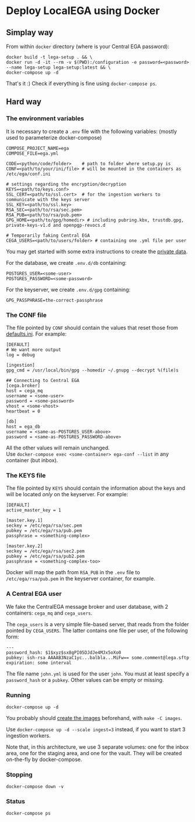 # Deploy LocalEGA using Docker

## Simplay way

From within `docker` directory (where <password> is your Central EGA password):

```
docker build -t lega-setup . && \
docker run -d -it --rm -v $(PWD):/configuration -e password=<password> --name lega-setup lega-setup:latest && \
docker-compose up -d
```

That's it :) Check if everything is fine using `docker-compose ps`.

## Hard way

### The environment variables

It is necessary to create a `.env` file with the following variables:
(mostly used to parameterize docker-compose)

```
COMPOSE_PROJECT_NAME=ega
COMPOSE_FILE=ega.yml

CODE=<python/code/folder>    # path to folder where setup.py is
CONF=<path/to/your/ini/file> # will be mounted in the containers as /etc/ega/conf.ini

# settings regarding the encryption/decryption
KEYS=<path/to/keys.conf>
SSL_CERT=<path/to/ssl.cert>  # for the ingestion workers to communicate with the keys server
SSL_KEY=<path/to/ssl.key>
RSA_SEC=<path/to/rsa/sec.pem>
RSA_PUB=<path/to/rsa/pub.pem>
GPG_HOME=<path/to/gpg/homedir> # including pubring.kbx, trustdb.gpg, private-keys-v1.d and openpgp-revocs.d

# Temporarily faking Central EGA
CEGA_USERS=<path/to/users/folder> # containing one .yml file per user
```

You may get started with some extra instructions to create
the [private data](stubbing/private.md).

For the database, we create `.env.d/db` containing:

```
POSTGRES_USER=<some-user>
POSTGRES_PASSWORD=<some-password>
```

For the keyserver, we create `.env.d/gpg` containing:

```
GPG_PASSPHRASE=the-correct-passphrase
```
### The CONF file

The file pointed by `CONF` should contain the values that reset those
from [defaults.ini](../src/lega/conf/defaults.ini). For example:

```
[DEFAULT]
# We want more output
log = debug

[ingestion]
gpg_cmd = /usr/local/bin/gpg --homedir ~/.gnupg --decrypt %(file)s

## Connecting to Central EGA
[cega.broker]
host = cega_mq
username = <some-user>
password = <some-password>
vhost = <some-vhost>
heartbeat = 0

[db]
host = ega_db
username = <same-as-POSTGRES_USER-above>
password = <same-as-POSTGRES_PASSWORD-above>
```

All the other values will remain unchanged.<br/>
Use `docker-compose exec <some-container> ega-conf --list` in any container (but inbox).

### The KEYS file

The file pointed by `KEYS` should contain the information about the
keys and will be located _only_ on the keyserver. For example:

```
[DEFAULT]
active_master_key = 1

[master.key.1]
seckey = /etc/ega/rsa/sec.pem
pubkey = /etc/ega/rsa/pub.pem
passphrase = <something-complex>

[master.key.2]
seckey = /etc/ega/rsa/sec2.pem
pubkey = /etc/ega/rsa/pub2.pem
passphrase = <something-complex-too>
```

Docker will map the path from `RSA_PUB` in the `.env` file to
`/etc/ega/rsa/pub.pem` in the keyserver container, for example.

### A Central EGA user

We fake the CentralEGA message broker and user database, with 2
containers: `cega_mq` and `cega_users`.

The `cega_users` is a very simple file-based server, that reads from
the folder pointed by `CEGA_USERS`. The latter contains one file per user, of the following form:

```
---
password_hash: $1$xyz$sx8gPI05DJdJe4MJx5oXo0
pubkey: ssh-rsa AAAAB3NzaC1yc...balbla...MiFw== some.comment@lega.sftp
expiration: some interval
```

The file name `john.yml` is used for the user `john`. You must at
least specify a `password_hash` or a `pubkey`. Other values can be
empty or missing.

### Running

	docker-compose up -d
	
You probably should [create the images](images) beforehand, with `make -C images`.

Use `docker-compose up -d --scale ingest=3` instead, if you want to
start 3 ingestion workers.

Note that, in this architecture, we use 3 separate volumes: one for
the inbox area, one for the staging area, and one for the vault. They
will be created on-the-fly by docker-compose.

### Stopping

	docker-compose down -v

### Status

	docker-compose ps
